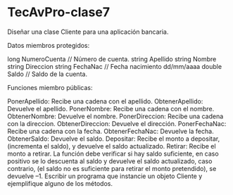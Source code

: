 # TecAvPro-clase7

Diseñar una clase Cliente para una aplicación bancaria.

Datos miembros protegidos:

long NumeroCuenta		// Número de cuenta.
string Apellido	
string Nombre
string Direccion
string FechaNac	// Fecha nacimiento dd/mm/aaaa
double Saldo		// Saldo de la cuenta.

Funciones miembro públicas:

PonerApellido: Recibe una cadena con el apellido.
ObtenerApellido: Devuelve el apellido.
PonerNombre: Recibe una cadena con el nombre.
ObtenerNombre: Devuelve el nombre.
PonerDireccion: Recibe una cadena con la direccion.
ObtenerDireccion: Devuelve el dirección.
PonerFechaNac: Recibe una cadena con la fecha.
ObtenerFechaNac: Devuelve la fecha.
ObtenerSaldo: Devuelve el saldo.
Depositar: Recibe el monto a depositar, (incrementa el saldo), y devuelve el saldo actualizado.
Retirar: Recibe el monto a retirar. La función debe verificar si hay saldo suficiente, en caso positivo se lo descuenta al saldo y devuelve el saldo actualizado, caso contrario, (el saldo no es suficiente para retirar el monto pretendido), se devuelve –1.
Escribir un programa que instancie un objeto Cliente y ejemplifique alguno de los métodos.
